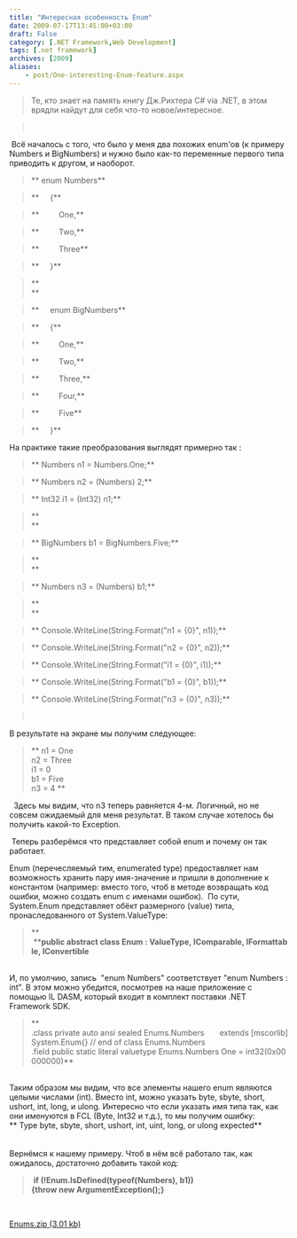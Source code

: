```yaml
---
title: "Интересная особенность Enum"
date: 2009-07-17T13:45:00+03:00
draft: False
category: [.NET Framework,Web Development]
tags: [.net framework]
archives: [2009]
aliases:
    - post/One-interesting-Enum-feature.aspx
---
```



> Те, кто знает на память книгу Дж.Рихтера C# via .NET, в этом врядли найдут для себя что-то новое/интересное.

>  

 Всё началось с того, что было у меня два похожих enum'ов (к примеру Numbers и BigNumbers) и нужно было как-то переменные первого типа приводить к другом, и наоборот. 

> ** enum Numbers**

> **     {**

> **         One,**

> **         Two,**

> **         Three**

> **     }**

> **<br /> **

> **     enum BigNumbers**

> **     {**

> **         One,**

> **         Two,**

> **         Three,**

> **         Four,**

> **         Five**

> **     }**

На практике такие преобразования выглядят примерно так :

> ** Numbers n1 = Numbers.One;**

> ** Numbers n2 = (Numbers) 2;**

> ** Int32 i1 = (Int32) n1;**

> **<br /> **

> ** BigNumbers b1 = BigNumbers.Five;**

> **<br /> **

> ** Numbers n3 = (Numbers) b1;**

> **<br /> **

> ** Console.WriteLine(String.Format("n1 = {0}", n1));**

> ** Console.WriteLine(String.Format("n2 = {0}", n2));**

> ** Console.WriteLine(String.Format("i1 = {0}", i1));**

> ** Console.WriteLine(String.Format("b1 = {0}", b1));**

> ** Console.WriteLine(String.Format("n3 = {0}", n3));**

>  

В результате на экране мы получим следующее:

> ** n1 = One<br /> n2 = Three<br /> i1 = 0<br /> b1 = Five<br /> n3 = 4 **

  Здесь мы видим, что n3 теперь равняется 4-м. Логичный, но не совсем ожидаемый для меня результат. В таком случае хотелось бы получить какой-то Exception.

 Теперь разберёмся что представляет собой enum и почему он так работает.

Enum (перечесляемый тим, enumerated type) предоставляет нам возможность хранить пару имя-значение и пришли в дополнение к константом (например: вместо того, чтоб в методе возвращать код ошибки, можно создать enum с именами ошибок).  По сути, System.Enum представляет обёкт размерного (value) типа, пронаследованного от System.ValueType:

> **  ****public abstract class Enum : ValueType, IComparable, IFormattable, IConvertible**<br />

<br />И, по умолчию, запись  "enum Numbers" соответствует "enum Numbers : int". В этом можно убедится, посмотрев на наше приложение с помощью IL DASM, который входит в комплект поставки .NET Framework SDK.

> ** .class private auto ansi sealed Enums.Numbers       extends [mscorlib]System.Enum{} // end of class Enums.Numbers<br /> .field public static literal valuetype Enums.Numbers One = int32(0x00000000)**<br />

 <br />Таким образом мы видим, что все элементы нашего enum являются целыми числами (int). Вместо int, можно указать byte, sbyte, short, ushort, int, long, и ulong. Интересно что если указать имя типа так, как они именуются в FCL (Byte, Int32 и т.д.), то мы получим ошибку: <br />** Type byte, sbyte, short, ushort, int, uint, long, or ulong expected**<br /> <br /> <br />Вернёмся к нашему примеру. Чтоб в нём всё работало так, как ожидалось, достаточно добавить такой код:

>  **if (!Enum.IsDefined(typeof(Numbers), b1)){throw new ArgumentException();}**

 

[Enums.zip (3.01 kb)](/file.axd?file=Enums.zip)

